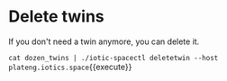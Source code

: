 # Delete twins

If you don't need a twin anymore, you can delete it.

`cat dozen_twins | ./iotic-spacectl deletetwin --host plateng.iotics.space`{{execute}}
